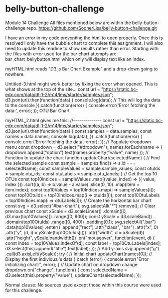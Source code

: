 # belly-button-challenge
Module 14 Challenge
All files mentioned below are within the belly-button-challenge repo. 
https://github.com/SoonerLisa/belly-button-challenge.git


I have an error in my code preventing the html to open properly. Once this is resolved I only have the bubble chart to complete this assignment.
I will also need to update this readme to show results rather than error.
Starting with the files with error used for the bar chart attempts are:
bar_chart_bellybutton.html which only will display text like an index.

myHTML.html reads "D3.js Bar Chart Example" and a drop-down going to nowhere.

Untitled-3.html might work better by fixing the error when opened. This is what shows at the top of the site...
const url = "https://static.bc-edx.com/data/dl-1-2/m14/lms/starter/samples.json"; d3.json(url).then(function(data) { console.log(data); // This will log the data to the console }).catch(function(error) { console.error('Error fetching the data:', error); });
OTU Bar Chart

myHTML_2.html gives me this:
//-------------- const url = "https://static.bc-edx.com/data/dl-1-2/m14/lms/starter/samples.json"; d3.json(url).then(function(data) { const samples = data.samples; const names = data.names; console.log(data); }) .catch(function(error) { console.error('Error fetching the data', error); }); // Populate dropdown menu const dropdown = d3.select("#dropdown"); names.forEach(name => { dropdown.append("option").text(name).property("value", name) }); // Function to update the chart function updateChart(selectedName) { // Find the selected sample const sample = samples.find(s => s.id === selectedName); const sampleValues = sample.sample_values; const otuIds = sample.otu_ids; const otuLabels = sample.otu_labels; } // Get the top 10 OTUs const top10Indices = sampleValues .map((value, index) => ({ value, index })) .sort((a, b) => b.value - a.value) .slice(0, 10) .map(item = item.index); const top10Values = top10Indices.map(i => sampleValues[i]); const top10OtuIds = top10Indices.map(i => otuIds[i]); const top10OtuLabels = top10Indices.map(i => otuLabels[i]); // Create the horizontal bar chart const svg = d3.select("#bar-chart"); svg.selectAll("*").remove(); // Clear previous chart const xScale = d3.scaleLinear() .domain([0, d3.max(top10Values)]) .range([0, 600]); const yScale = d3.scaleBand() .domain(top10OtuIds) .range([0, 400]) .padding(0.1); svg.selectAll(".bar") .data(top10Values) .enter() .append("rect") .attr("class", "bar") .attr("x", 0) .attr("y", (d, i) = yScale(top10OtuIds[i])) .attr("width", d = xScale(d)) .attr("height", yScale.bandwidth()) .on("mouseover", function(event, d) { const index = top10Values.indexOf(d); const label = top10OtuLabels[index]; d3.select(this).append("title").text(label); }); // Add y-axis svg.append("g") .call(d3.axisLeft(yScale)); try { // Initial chart updateChart(names[0]); // Display the first individual's data } catch (error) { console.error("Error initializing chart:", error); } // Update chart on dropdown change dropdown.on("change", function() { const selectedName = d3.select(this).property("value"); updateChart(selectedName); });

Normal clause: No sources used except those within this course were used for this challenge.
